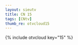 ```yaml
--- 
layout: sieutv
title: CN 15
tags: [CNtv]
thumb_re: otvcloud15
---
```

{% include otvcloud key="15" %} 
